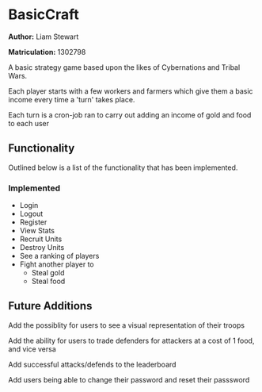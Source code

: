 # BasicCraft

**Author:** Liam Stewart

**Matriculation:** 1302798

A basic strategy game based upon the likes of Cybernations and Tribal Wars.

Each player starts with a few workers and farmers which give them a basic income every time a 'turn' takes place.

Each turn is a cron-job ran to carry out adding an income of gold and food to each user

## Functionality

Outlined below is a list of the functionality that has been implemented.

### Implemented

- Login
- Logout
- Register
- View Stats
- Recruit Units
- Destroy Units
- See a ranking of players
- Fight another player to
  - Steal gold
  - Steal food
 
 
## Future Additions

Add the possiblity for users to see a visual representation of their troops

Add the ability for users to trade defenders for attackers at a cost of 1 food, and vice versa

Add successful attacks/defends to the leaderboard

Add users being able to change their password and reset their passsword

  
